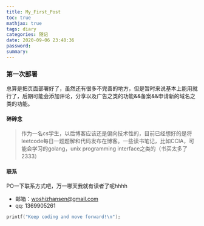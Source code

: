 ```yaml
---
title: My_First_Post
toc: true
mathjax: true
tags: diary
categories: 随记
date: 2020-09-06 23:48:36
password:
summary:
---
```


### 第一次部署

总算是把页面部署好了，虽然还有很多不完善的地方，但是暂时来说基本上能用就行了，后期可能会添加评论，分享以及广告之类的功能&&备案&&申请新的域名之类的功能。

#### 碎碎念
> 作为一名cs学生，以后博客应该还是偏向技术性的，目前已经想好的是将leetcode每日一题题解和代码发布在博客。一些读书笔记，比如CCIA，可能会学习的golang，unix programming interface之类的（书买太多了2333）

#### 联系
PO一下联系方式吧，万一哪天我就有读者了呢hhhh

* 邮箱：woshizhansen@gmail.com
* qq: 1369905261

```c++
printf("Keep coding and move forward!\n");
```